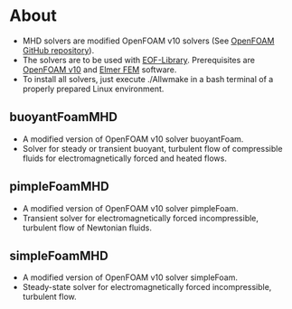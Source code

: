 # About
* MHD solvers are modified OpenFOAM v10 solvers (See [OpenFOAM GitHub repository](https://github.com/OpenFOAM/OpenFOAM-10)).
* The solvers are to be used with [EOF-Library](https://github.com/jvencels/EOF-Library). Prerequisites are [OpenFOAM v10](https://openfoam.org/version/10/) and [Elmer FEM](https://www.csc.fi/web/elmer) software.
* To install all solvers, just execute ./Allwmake in a bash terminal of a properly prepared Linux environment.

## buoyantFoamMHD ##
* A modified version of OpenFOAM v10 solver buoyantFoam.
* Solver for steady or transient buoyant, turbulent flow of compressible fluids for electromagnetically forced and heated flows.

## pimpleFoamMHD ##
* A modified version of OpenFOAM v10 solver pimpleFoam.
* Transient solver for electromagnetically forced incompressible, turbulent flow of Newtonian fluids.

## simpleFoamMHD ##
* A modified version of OpenFOAM v10 solver simpleFoam.
* Steady-state solver for electromagnetically forced incompressible, turbulent flow.

